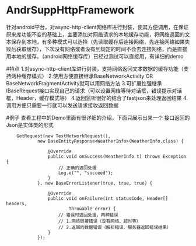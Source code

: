 # AndrSuppHttpFramework
针对android平台，对async-http-client网络库进行封装，使其方便调用，在保证原来库功能不变的基础上，主要添加对网络请求的本地缓存功能，将网络返回的文本保存到本地，有多种模式可以选择（先读取缓存后连接网络，先连接网络如果失败后获取缓存），下次没有网络或者没有到规定的时间不会去连接网络，而是直接用本地的缓存。（android网络缓存库）已经过测试可以直接用，有详细的demo

#特点
1.对async-http-client库进行封装，支持网络返回文本数据的缓存功能（支持两种缓存模式）
2.使用方便直接继承BaseNetworkActivity OR BaseNetworkFragmentActivity就可以用网络方法
3.可扩展性强继承IBaseRequest接口实现自己的请求（可以设置网络等待对话框，错误提示对话框，Header，缓存模式等）
4.返回监听很好的结合了fastjson来处理返回结果
4.调用方便只需要一行就可以发送请求接收返回数据

#例子
查看工程中的Demo里面有很详细的介绍，下面只展示出来一个 接口返回的Json是实体类的形式

		GetRequest(new TestNetworkRequest(),
				new BaseEntityResponse<WeatherInfo>(WeatherInfo.class) {

					@Override
					public void onSuccess(WeatherInfo t) throws Exception {
						// 正确的返回处理
						Log.e("", "succeed");
					}
				}, new BaseErrorListener(true, true, true) {

					@Override
					public void onFailure(int statusCode, Header[] headers,
							Throwable error) {
						// 错误时返回处理，两种错误
						// 1.网络链接错误（没有网络、超时等）
						// 2.返回的数据错误（解析错误、服务器返回错误结果）
					}
				});
